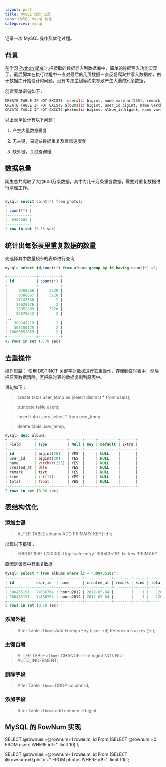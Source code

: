 ```yaml
---
layout: post
title: MySQL 优化 记录
tags: MySQL mysql 优化
categories: mysql
---
```



记录一次 MySQL 操作及优化过程。

## 背景

在学习 [Python 爬虫](https://github.com/cheenwe/mm.git)时,把爬取的数据存入到数据库中，简单的数据写入功能实现了。最后脚本在执行过程中一直对最后的几页数据一直反复爬取并写入数据库，由于数据库开始设计的问题，没有考虑主键等约束导致产生大量的冗余数据，

创建表单语句如下：

```sh
CREATE TABLE IF NOT EXISTS  users(id bigint, name varchar(255), remark text )
CREATE TABLE IF NOT EXISTS albums(id bigint, user_id bigint, name varchar(255), created_at date, remark text, kind int, total float)
CREATE TABLE IF NOT EXISTS photos(id bigint, album_id bigint, name varchar(255), url varchar(255), kind int)
```

以上表单设计有以下问题：

1. 产生大量数据重复

2. 无主键，易造成数据重复及查询速度慢

3. 缺外键，关联查询慢

## 数据总量

爬虫总共爬取了大约600万条数据，其中约几十万条重复数据，需要对重复数据进行清理工作。

```sql

mysql> select count(*) from photos;
+----------+
| count(*) |
+----------+
|  6405566 |
+----------+
1 row in set (5.33 sec)
```

## 统计出每张表里重复数据的数量
先选择其中数量较少的表单进行查询

```sql
mysql> select id,count(*) from albums group by id having count(*) >1;

+-------------+----------+
| id          | count(*) |
+-------------+----------+
|     9388666 |     3220 |
|     9388667 |     3220 |
|    11747336 |        2 |
|    26628976 |        2 |
|    26952809 |     3220 |
|    56075542 |        2 |
...
|   300745219 |        2 |
|   301350175 |        2 |
| 10000652059 |        2 |
+-------------+----------+
42 rows in set (0.78 sec)
```

## 去重操作
操作思路： 使用 DISTINCT 关键字对数据进行去重操作，存储到临时表中，然后把原表数据清除，再把临时表的数据复制到原表中。

语句如下：

>create table user_temp as (select distinct * from users);

>truncate table users;

>insert into users select * from user_temp;

>delete table user_temp;



```sql
mysql> desc albums;
+------------+--------------+------+-----+---------+-------+
| Field      | Type         | Null | Key | Default | Extra |
+------------+--------------+------+-----+---------+-------+
| id         | bigint(20)   | YES  |     | NULL    |       |
| user_id    | bigint(20)   | YES  |     | NULL    |       |
| name       | varchar(255) | YES  |     | NULL    |       |
| created_at | date         | YES  |     | NULL    |       |
| remark     | text         | YES  |     | NULL    |       |
| kind       | int(11)      | YES  |     | NULL    |       |
| total      | float        | YES  |     | NULL    |       |
+------------+--------------+------+-----+---------+-------+
7 rows in set (0.00 sec)
```

## 表结构优化

### 添加主键

>ALTER TABLE  albums  ADD PRIMARY KEY( id );

出现以下报错：

>ERROR 1062 (23000): Duplicate entry '300435191' for key 'PRIMARY'

原因是该表中有重复数据


```sql
mysql> select * from albums where id = "300435191";
+-----------+----------+-----------+------------+--------+------+-------+
| id        | user_id  | name      | created_at | remark | kind | total |
+-----------+----------+-----------+------------+--------+------+-------+
| 300435191 | 74386764 | honru2012 | 2012-05-04 |        |    1 |   120 |
| 300435191 | 74386764 | honru2012 | 2012-05-04 |        |    1 |   120 |
+-----------+----------+-----------+------------+--------+------+-------+
2 rows in set (0.18 sec)
```

### 添加外键
>Alter Table `albums` Add  Foreign Key (`user_id`) References `users` (`id`);

### 主键自增
>ALTER TABLE `albums` CHANGE `id` `id` bigint NOT NULL AUTO_INCREMENT;


### 删除字段
>Alter Table `albums` DROP   column id;

### 添加字段
>Alter Table `albums` add   column id bigint;


## MySQL 的 RowNum 实现

SELECT @rownum:=@rownum+1 rownum, id From
(SELECT @rownum:=0 FROM users WHERE id!='' limit 10) t;


SELECT @rownum:=@rownum+1 rownum, id From (SELECT @rownum:=0,photos.* FROM photos WHERE id!='' limit 10) t;




